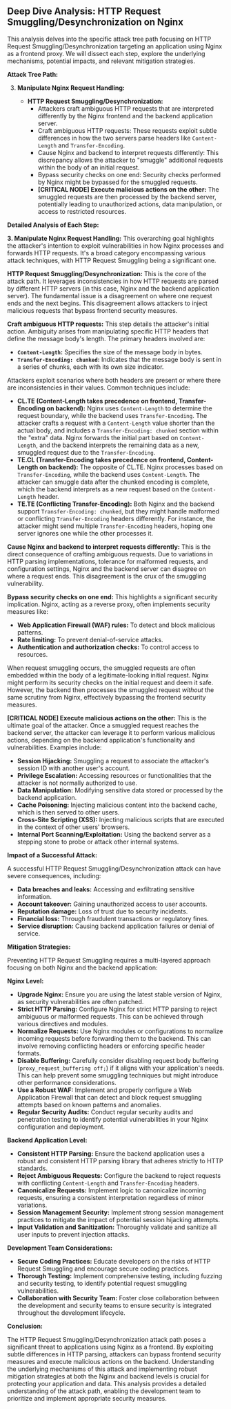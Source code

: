 ## Deep Dive Analysis: HTTP Request Smuggling/Desynchronization on Nginx

This analysis delves into the specific attack tree path focusing on HTTP Request Smuggling/Desynchronization targeting an application using Nginx as a frontend proxy. We will dissect each step, explore the underlying mechanisms, potential impacts, and relevant mitigation strategies.

**Attack Tree Path:**

3. **Manipulate Nginx Request Handling:**

    * **HTTP Request Smuggling/Desynchronization:**
        *   Attackers craft ambiguous HTTP requests that are interpreted differently by the Nginx frontend and the backend application server.
        *   Craft ambiguous HTTP requests: These requests exploit subtle differences in how the two servers parse headers like `Content-Length` and `Transfer-Encoding`.
        *   Cause Nginx and backend to interpret requests differently: This discrepancy allows the attacker to "smuggle" additional requests within the body of an initial request.
        *   Bypass security checks on one end: Security checks performed by Nginx might be bypassed for the smuggled requests.
        *   **[CRITICAL NODE] Execute malicious actions on the other:** The smuggled requests are then processed by the backend server, potentially leading to unauthorized actions, data manipulation, or access to restricted resources.

**Detailed Analysis of Each Step:**

**3. Manipulate Nginx Request Handling:** This overarching goal highlights the attacker's intention to exploit vulnerabilities in how Nginx processes and forwards HTTP requests. It's a broad category encompassing various attack techniques, with HTTP Request Smuggling being a significant one.

**HTTP Request Smuggling/Desynchronization:** This is the core of the attack path. It leverages inconsistencies in how HTTP requests are parsed by different HTTP servers (in this case, Nginx and the backend application server). The fundamental issue is a disagreement on where one request ends and the next begins. This disagreement allows attackers to inject malicious requests that bypass frontend security measures.

**Craft ambiguous HTTP requests:** This step details the attacker's initial action. Ambiguity arises from manipulating specific HTTP headers that define the message body's length. The primary headers involved are:

*   **`Content-Length`:** Specifies the size of the message body in bytes.
*   **`Transfer-Encoding: chunked`:** Indicates that the message body is sent in a series of chunks, each with its own size indicator.

Attackers exploit scenarios where both headers are present or where there are inconsistencies in their values. Common techniques include:

*   **CL.TE (Content-Length takes precedence on frontend, Transfer-Encoding on backend):** Nginx uses `Content-Length` to determine the request boundary, while the backend uses `Transfer-Encoding`. The attacker crafts a request with a `Content-Length` value shorter than the actual body, and includes a `Transfer-Encoding: chunked` section within the "extra" data. Nginx forwards the initial part based on `Content-Length`, and the backend interprets the remaining data as a new, smuggled request due to the `Transfer-Encoding`.
*   **TE.CL (Transfer-Encoding takes precedence on frontend, Content-Length on backend):**  The opposite of CL.TE. Nginx processes based on `Transfer-Encoding`, while the backend uses `Content-Length`. The attacker can smuggle data after the chunked encoding is complete, which the backend interprets as a new request based on the `Content-Length` header.
*   **TE.TE (Conflicting Transfer-Encoding):** Both Nginx and the backend support `Transfer-Encoding: chunked`, but they might handle malformed or conflicting `Transfer-Encoding` headers differently. For instance, the attacker might send multiple `Transfer-Encoding` headers, hoping one server ignores one while the other processes it.

**Cause Nginx and backend to interpret requests differently:** This is the direct consequence of crafting ambiguous requests. Due to variations in HTTP parsing implementations, tolerance for malformed requests, and configuration settings, Nginx and the backend server can disagree on where a request ends. This disagreement is the crux of the smuggling vulnerability.

**Bypass security checks on one end:** This highlights a significant security implication. Nginx, acting as a reverse proxy, often implements security measures like:

*   **Web Application Firewall (WAF) rules:** To detect and block malicious patterns.
*   **Rate limiting:** To prevent denial-of-service attacks.
*   **Authentication and authorization checks:** To control access to resources.

When request smuggling occurs, the smuggled requests are often embedded within the body of a legitimate-looking initial request. Nginx might perform its security checks on the initial request and deem it safe. However, the backend then processes the smuggled request *without* the same scrutiny from Nginx, effectively bypassing the frontend security measures.

**[CRITICAL NODE] Execute malicious actions on the other:** This is the ultimate goal of the attacker. Once a smuggled request reaches the backend server, the attacker can leverage it to perform various malicious actions, depending on the backend application's functionality and vulnerabilities. Examples include:

*   **Session Hijacking:** Smuggling a request to associate the attacker's session ID with another user's account.
*   **Privilege Escalation:** Accessing resources or functionalities that the attacker is not normally authorized to use.
*   **Data Manipulation:** Modifying sensitive data stored or processed by the backend application.
*   **Cache Poisoning:** Injecting malicious content into the backend cache, which is then served to other users.
*   **Cross-Site Scripting (XSS):** Injecting malicious scripts that are executed in the context of other users' browsers.
*   **Internal Port Scanning/Exploitation:** Using the backend server as a stepping stone to probe or attack other internal systems.

**Impact of a Successful Attack:**

A successful HTTP Request Smuggling/Desynchronization attack can have severe consequences, including:

*   **Data breaches and leaks:** Accessing and exfiltrating sensitive information.
*   **Account takeover:** Gaining unauthorized access to user accounts.
*   **Reputation damage:** Loss of trust due to security incidents.
*   **Financial loss:**  Through fraudulent transactions or regulatory fines.
*   **Service disruption:**  Causing backend application failures or denial of service.

**Mitigation Strategies:**

Preventing HTTP Request Smuggling requires a multi-layered approach focusing on both Nginx and the backend application:

**Nginx Level:**

*   **Upgrade Nginx:** Ensure you are using the latest stable version of Nginx, as security vulnerabilities are often patched.
*   **Strict HTTP Parsing:** Configure Nginx for strict HTTP parsing to reject ambiguous or malformed requests. This can be achieved through various directives and modules.
*   **Normalize Requests:** Use Nginx modules or configurations to normalize incoming requests before forwarding them to the backend. This can involve removing conflicting headers or enforcing specific header formats.
*   **Disable Buffering:** Carefully consider disabling request body buffering (`proxy_request_buffering off;`) if it aligns with your application's needs. This can help prevent some smuggling techniques but might introduce other performance considerations.
*   **Use a Robust WAF:** Implement and properly configure a Web Application Firewall that can detect and block request smuggling attempts based on known patterns and anomalies.
*   **Regular Security Audits:** Conduct regular security audits and penetration testing to identify potential vulnerabilities in your Nginx configuration and deployment.

**Backend Application Level:**

*   **Consistent HTTP Parsing:** Ensure the backend application uses a robust and consistent HTTP parsing library that adheres strictly to HTTP standards.
*   **Reject Ambiguous Requests:** Configure the backend to reject requests with conflicting `Content-Length` and `Transfer-Encoding` headers.
*   **Canonicalize Requests:** Implement logic to canonicalize incoming requests, ensuring a consistent interpretation regardless of minor variations.
*   **Session Management Security:** Implement strong session management practices to mitigate the impact of potential session hijacking attempts.
*   **Input Validation and Sanitization:** Thoroughly validate and sanitize all user inputs to prevent injection attacks.

**Development Team Considerations:**

*   **Secure Coding Practices:** Educate developers on the risks of HTTP Request Smuggling and encourage secure coding practices.
*   **Thorough Testing:** Implement comprehensive testing, including fuzzing and security testing, to identify potential request smuggling vulnerabilities.
*   **Collaboration with Security Team:** Foster close collaboration between the development and security teams to ensure security is integrated throughout the development lifecycle.

**Conclusion:**

The HTTP Request Smuggling/Desynchronization attack path poses a significant threat to applications using Nginx as a frontend. By exploiting subtle differences in HTTP parsing, attackers can bypass frontend security measures and execute malicious actions on the backend. Understanding the underlying mechanisms of this attack and implementing robust mitigation strategies at both the Nginx and backend levels is crucial for protecting your application and data. This analysis provides a detailed understanding of the attack path, enabling the development team to prioritize and implement appropriate security measures.
